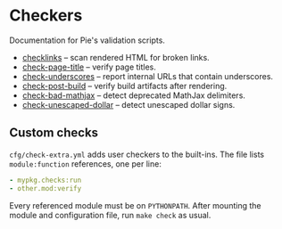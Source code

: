 # Checkers

Documentation for Pie's validation scripts.

- [checklinks](checklinks.md) – scan rendered HTML for broken links.
- [check-page-title](check-page-title.md) – verify page titles.
- [check-underscores](check-underscores.md) – report internal URLs that
  contain underscores.
- [check-post-build](check-post-build.md) – verify build artifacts after
  rendering.
- [check-bad-mathjax](check-bad-mathjax.md) – detect deprecated MathJax
  delimiters.
- [check-unescaped-dollar](check-unescaped-dollar.md) – detect unescaped
  dollar signs.

## Custom checks

`cfg/check-extra.yml` adds user checkers to the built-ins. The file lists
`module:function` references, one per line:

```yaml
- mypkg.checks:run
- other.mod:verify
```

Every referenced module must be on `PYTHONPATH`. After mounting the module and
configuration file, run `make check` as usual.

